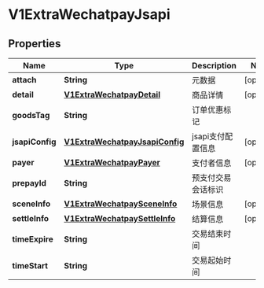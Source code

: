
# V1ExtraWechatpayJsapi

## Properties
Name | Type | Description | Notes
------------ | ------------- | ------------- | -------------
**attach** | **String** | 元数据 |  [optional]
**detail** | [**V1ExtraWechatpayDetail**](V1ExtraWechatpayDetail.md) | 商品详情 |  [optional]
**goodsTag** | **String** | 订单优惠标记 | 
**jsapiConfig** | [**V1ExtraWechatpayJsapiConfig**](V1ExtraWechatpayJsapiConfig.md) | jsapi支付配置信息 |  [optional]
**payer** | [**V1ExtraWechatpayPayer**](V1ExtraWechatpayPayer.md) | 支付者信息 |  [optional]
**prepayId** | **String** | 预支付交易会话标识 | 
**sceneInfo** | [**V1ExtraWechatpaySceneInfo**](V1ExtraWechatpaySceneInfo.md) | 场景信息 |  [optional]
**settleInfo** | [**V1ExtraWechatpaySettleInfo**](V1ExtraWechatpaySettleInfo.md) | 结算信息 |  [optional]
**timeExpire** | **String** | 交易结束时间 | 
**timeStart** | **String** | 交易起始时间 | 



